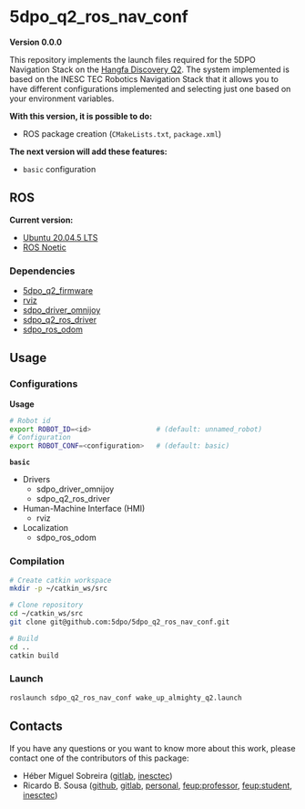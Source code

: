 # 5dpo_q2_ros_nav_conf

**Version 0.0.0**

This repository implements the launch files required for the 5DPO Navigation
Stack on the
[Hangfa Discovery Q2](http://www.hangfa.com/EN/robot/DiscoveryQ2.html). The
system implemented is based on the INESC TEC Robotics Navigation Stack that it
allows you to have different configurations implemented and selecting just one
based on your environment variables.

**With this version, it is possible to do:**

- ROS package creation (`CMakeLists.txt`, `package.xml`)

**The next version will add these features:**

- `basic` configuration

## ROS

**Current version:**

- [Ubuntu 20.04.5 LTS](https://releases.ubuntu.com/focal/)
- [ROS Noetic](https://wiki.ros.org/noetic)

### Dependencies

- [5dpo_q2_firmware](https://github.com/5dpo/5dpo_q2_firmware)
- [rviz](https://wiki.ros.org/rviz)
- [sdpo_driver_omnijoy](https://github.com/5dpo/5dpo_driver_omnijoy)
- [sdpo_q2_ros_driver](https://github.com/5dpo/5dpo_q2_ros_driver/)
- [sdpo_ros_odom](https://github.com/5dpo/5dpo_ros_odom)

## Usage

### Configurations

**Usage**

```sh
# Robot id
export ROBOT_ID=<id>                # (default: unnamed_robot)
# Configuration
export ROBOT_CONF=<configuration>   # (default: basic)
```

**`basic`**

- Drivers
  - sdpo_driver_omnijoy
  - sdpo_q2_ros_driver
- Human-Machine Interface (HMI)
  - rviz
- Localization
  - sdpo_ros_odom

### Compilation

```sh
# Create catkin workspace
mkdir -p ~/catkin_ws/src

# Clone repository
cd ~/catkin_ws/src
git clone git@github.com:5dpo/5dpo_q2_ros_nav_conf.git

# Build
cd ..
catkin build
```

### Launch

```sh
roslaunch sdpo_q2_ros_nav_conf wake_up_almighty_q2.launch
```

## Contacts

If you have any questions or you want to know more about this work, please
contact one of the contributors of this package:

- Héber Miguel Sobreira ([gitlab](https://gitlab.inesctec.pt/heber.m.sobreira),
  [inesctec](mailto:heber.m.sobreira@inesctec.pt))
- Ricardo B. Sousa ([github](https://github.com/sousarbarb/),
  [gitlab](https://gitlab.com/sousarbarb/),
  [personal](mailto:sousa.ricardob@outlook.com),
  [feup:professor](mailto:rbs@fe.up.pt),
  [feup:student](mailto:up201503004@edu.fe.up.pt),
  [inesctec](mailto:ricardo.b.sousa@inesctec.pt))
